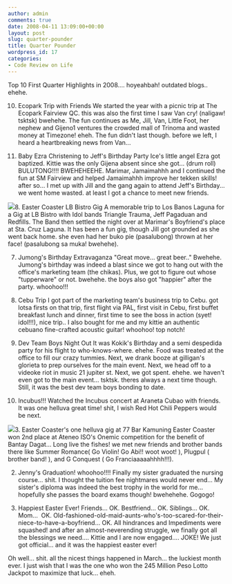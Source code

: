 ```yaml
---
author: admin
comments: true
date: 2008-04-11 13:09:00+00:00
layout: post
slug: quarter-pounder
title: Quarter Pounder
wordpress_id: 17
categories:
- Code Review on Life
---
```


Top 10 First Quarter Highlights in 2008.... hoyeahbah! outdated blogs.. ehehe.

10. Ecopark Trip with Friends
We started the year with a picnic trip at The Ecopark Fairview QC. this was also the first time I saw Van cry! (naligaw! tsktsk) bwehehe. The fun continues as Me, Jill, Van, Little Foot, her nephew and Gijeno1 ventures the crowded mall of Trinoma and wasted money at Timezone! eheh. The fun didn't last though. before we left, I heard a heartbreaking news from Van...

9. Baby Ezra Christening to Jeff's Birthday Party
Ice's little angel Ezra got baptized. Kittie was the only Gijena absent since she got... (drum roll) BULUTONG!!!! BWEHEHEEHE. Marimar, Jamaimahhh and I continued the fun at SM Fairview and helped Jamaimahhh improve her tekken skills! after so... I met up with Jill and the gang again to attend Jeff's Birthday... we went home wasted. at least I got a chance to meet new friends.

[![](http://images.laszio.multiply.com/image/1/photos/upload/300x300/R-4qWgoKCBkAAESdL1c1/DSC_0684.JPG?et=7E3iJnbfd0Pntx2TS%2BAbMw&nmid=)](http://laszio.multiply.com/photos/hi-res/upload/R-4qWgoKCBkAAESdL1c1)8. Easter Coaster LB Bistro Gig
A memorable trip to Los Banos Laguna for a Gig at LB Bistro with Idol bands Triangle Trauma, Jeff Pagaduan and Redfills. The Band then settled the night over at Marimar's Boyfriend's place at Sta. Cruz Laguna. It has been a fun gig, though Jill got grounded as she went back home. she even had her buko pie (pasalubong) thrown at her face! (pasalubong sa muka! bwehehe).

7. Jumong's Birthday Extravaganza
"Great move... great beer.." Bwehehe. Jumong's birthday was indeed a blast since we got to hang out with the office's marketing team (the chikas). Plus, we got to figure out whose "tupperware" or not. bwehehe. the boys also got "happier" after the party. whoohoo!!!

6. Cebu Trip
I got part of the marketing team's business trip to Cebu. got lotsa firsts on that trip, first flight via PAL, first visit in Cebu, first buffet breakfast lunch and dinner, first time to see the boss in action (syet! idol!!!), nice trip.. I also bought for me and my kittie an authentic cebuano fine-crafted acoustic guitar! whoohoo! top notch!

5. Dev Team Boys Night Out
It was Kokik's Birthday and a semi despedida party for his flight to who-knows-where. ehehe. Food was treated at the office to fill our crazy tummies. Next, we drank booze at gilligan's glorieta to prep ourselves for the main event. Next, we head off to a videoke riot in music 21 jupiter st. Next, we got spent. ehehe. we haven't even got to the main event... tsktsk. theres always a next time though. Still, it was the best dev team boys bonding to date.

4. Incubus!!! 
Watched the Incubus concert at Araneta Cubao with friends. It was one helluva great time! shit, I wish Red Hot Chili Peppers would be next.

[![](http://images.laszio.multiply.com/image/1/photos/upload/300x300/R-4r7woKCBkAAHJcDDY1/DSC_0145.JPG?et=emffi5zAIw87pkSg4qcVtg&nmid=)](http://laszio.multiply.com/photos/hi-res/upload/R-4r7woKCBkAAHJcDDY1)3. Easter Coaster's one helluva gig at 77 Bar Kamuning
Easter Coaster won 2nd place at Ateneo ISO's Onemic competition for the benefit of Bantay Dagat... Long live the fishes! we met new friends and brother bands there like Summer Romance( Go Violin! Go Abi!! woot woot! ), Plugpul ( brother band! ), and G Conquest ( Go Franciaaaaahhhh!!!).

2. Jenny's Graduation! whoohoo!!!!
Finally my sister graduated the nursing course... shit. I thought the tuition fee nightmares would never end... My sister's diploma was indeed the best trophy in the world for me... hopefully she passes the board exams though! bwehehehe. Gogogo!

1. Happiest Easter Ever!
Friends... OK. Bestfriend... OK. Siblings... OK. Mom...  OK. Old-fashioned-old-maid-aunts-who's-too-scared-for-their-niece-to-have-a-boyfriend... OK. All hindrances and Impediments were squashed! and after an almost-neverending struggle, we finally got all the blessings we need.... Kittie and I are now engaged.... JOKE! We just got official... and it was the happiest easter ever!

Oh well... shit. all the nicest things happened in March... the luckiest month ever. I just wish that I was the one who won the 245 Million Peso Lotto Jackpot to maximize that luck... eheh.
